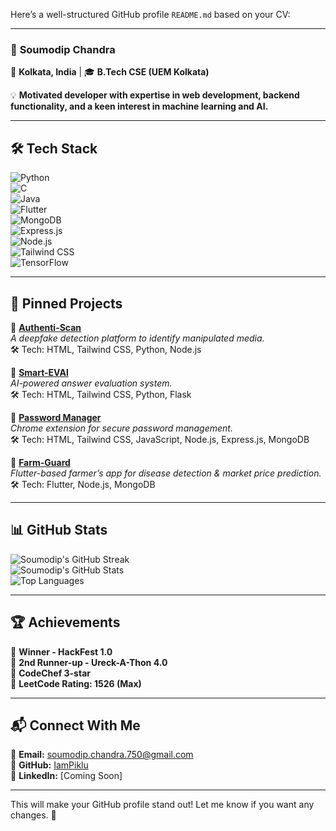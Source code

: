 Here’s a well-structured GitHub profile `README.md` based on your CV:  

---

### 🚀 **Soumodip Chandra**  
📍 **Kolkata, India** | 🎓 **B.Tech CSE (UEM Kolkata)**  

💡 **Motivated developer with expertise in web development, backend functionality, and a keen interest in machine learning and AI.**  

---

## 🛠 **Tech Stack**  
![Python](https://img.shields.io/badge/Python-3776AB?style=for-the-badge&logo=python&logoColor=white)  
![C](https://img.shields.io/badge/C-A8B9CC?style=for-the-badge&logo=c&logoColor=white)  
![Java](https://img.shields.io/badge/Java-ED8B00?style=for-the-badge&logo=java&logoColor=white)  
![Flutter](https://img.shields.io/badge/Flutter-02569B?style=for-the-badge&logo=flutter&logoColor=white)  
![MongoDB](https://img.shields.io/badge/MongoDB-4EA94B?style=for-the-badge&logo=mongodb&logoColor=white)  
![Express.js](https://img.shields.io/badge/Express.js-000000?style=for-the-badge&logo=express&logoColor=white)  
![Node.js](https://img.shields.io/badge/Node.js-339933?style=for-the-badge&logo=node.js&logoColor=white)  
![Tailwind CSS](https://img.shields.io/badge/Tailwind_CSS-38B2AC?style=for-the-badge&logo=tailwind-css&logoColor=white)  
![TensorFlow](https://img.shields.io/badge/TensorFlow-FF6F00?style=for-the-badge&logo=tensorflow&logoColor=white)  

---

## 📌 **Pinned Projects**  

🔹 **[Authenti-Scan](https://github.com/IamPiklu/AuthentiScan)**  
_A deepfake detection platform to identify manipulated media._  
🛠 Tech: HTML, Tailwind CSS, Python, Node.js  

🔹 **[Smart-EVAl](https://github.com/IamPiklu/32_BIT-by-BIT)**  
_AI-powered answer evaluation system._  
🛠 Tech: HTML, Tailwind CSS, Python, Flask  

🔹 **[Password Manager](https://github.com/IamPiklu/Password-Manager)**  
_Chrome extension for secure password management._  
🛠 Tech: HTML, Tailwind CSS, JavaScript, Node.js, Express.js, MongoDB  

🔹 **[Farm-Guard](https://github.com/Godse-07/Farmer)**  
_Flutter-based farmer’s app for disease detection & market price prediction._  
🛠 Tech: Flutter, Node.js, MongoDB  

---

## 📊 **GitHub Stats**  
![Soumodip's GitHub Streak](https://github-readme-streak-stats.herokuapp.com/?user=IamPiklu&theme=react&hide_border=true)  
![Soumodip's GitHub Stats](https://github-readme-stats.vercel.app/api?username=IamPiklu&show_icons=true&theme=radical)  
![Top Languages](https://github-readme-stats.vercel.app/api/top-langs/?username=IamPiklu&layout=compact&theme=dracula)  

---

## 🏆 **Achievements**  
🏅 **Winner - HackFest 1.0**  
🥈 **2nd Runner-up - Ureck-A-Thon 4.0**  
🌟 **CodeChef 3-star**  
🔢 **LeetCode Rating: 1526 (Max)**  

---

## 📬 **Connect With Me**  
📧 **Email:** [soumodip.chandra.750@gmail.com](mailto:soumodip.chandra.750@gmail.com)  
🔗 **GitHub:** [IamPiklu](https://github.com/IamPiklu)  
💼 **LinkedIn:** [Coming Soon]  

---

This will make your GitHub profile stand out! Let me know if you want any changes. 🚀
